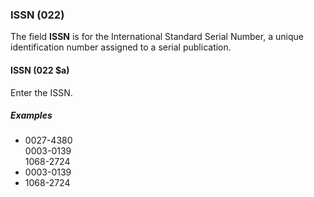 ### ISSN (022)

The field **ISSN** is for the International Standard Serial Number, a unique identification number assigned to a serial publication.

#### ISSN (022 $a)

Enter the ISSN.

##### Examples

- 0027-4380  
  0003-0139  
  1068-2724
- 0003-0139
- 1068-2724
